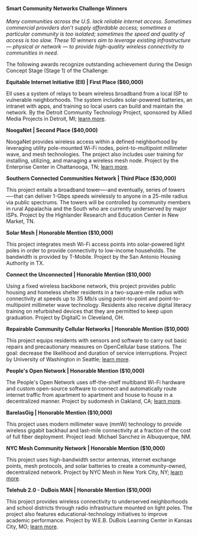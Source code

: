 #### Smart Community Networks Challenge Winners

*Many communities across the U.S. lack reliable internet access. Sometimes commercial providers don’t supply affordable access; sometimes a particular community is too isolated; sometimes the speed and quality of access is too slow. These 10 winners aim to leverage existing infrastructure — physical or network — to provide high-quality wireless connectivity to communities in need.*

The following awards recognize outstanding achievement during the Design Concept Stage (Stage 1) of the Challenge:

**Equitable Internet Initiative (EII) | First Place ($60,000)**

EII uses a system of relays to beam wireless broadband from a local ISP to vulnerable neighborhoods. The system includes solar-powered batteries, an intranet with apps, and training so local users can build and maintain the network. By the Detroit Community Technology Project, sponsored by Allied Media Projects in Detroit, MI; [learn more](http://detroitcommunitytech.org/?q=eii).

**NoogaNet | Second Place ($40,000)**

NoogaNet provides wireless access within a defined neighborhood by leveraging utility pole-­mounted Wi-Fi nodes, point­-to-­multipoint millimeter wave, and mesh technologies. The project also includes user training for installing, utilizing, and managing a wireless mesh node. Project by the Enterprise Center in Chattanooga, TN; [learn more](https://www.theenterprisectr.org/). 

**Southern Connected Communities Network | Third Place ($30,000)**

This project entails a broadband tower—-and eventually, series of towers—-that can deliver 1-Gbps speeds wirelessly to anyone in a 25-mile radius via public spectrums. The towers will be controlled by community members in rural Appalachia and the South who are currently underserved by major ISPs. Project by the Highlander Research and Education Center in New Market, TN. 

**Solar Mesh | Honorable Mention ($10,000)**

This project integrates mesh Wi-Fi access points into solar-powered light poles in order to provide connectivity to low-income households. The bandwidth is provided by T­-Mobile. Project by the San Antonio Housing Authority in TX.

**Connect the Unconnected | Honorable Mention ($10,000)**

Using a fixed wireless backbone network, this project provides public housing and homeless shelter residents in a two-­square-mile radius with connectivity at speeds up to 35 Mb/s using point-to-point and point-to-multipoint millimeter wave technology. Residents also receive digital literacy training on refurbished devices that they are permitted to keep upon graduation. Project by DigitalC in Cleveland, OH.

**Repairable Community Cellular Networks­ | Honorable Mention ($10,000)**

This project equips residents with sensors and software to carry out basic repairs and precautionary measures on OpenCellular base stations. The goal: decrease the likelihood and duration of service interruptions. Project by University of Washington in Seattle; [learn more](https://github.com/infrared0/ccm-rural-repair). 

**People's Open Network | Honorable Mention ($10,000)**

The People's Open Network uses off-­the-­shelf multi­band Wi-Fi hardware and custom open-source software to connect and automatically route internet traffic from apartment to apartment and house to house in a decentralized manner. Project by sudomesh in Oakland, CA; [learn more](https://peoplesopen.net/). 

**BarelasGig | Honorable Mention ($10,000)**

This project uses modern millimeter wave (mmW) technology to provide wireless gigabit backhaul and last-mile connectivity at a fraction of the cost of full fiber deployment. Project lead: Michael Sanchez in Albuquerque, NM. 

**NYC Mesh Community Network | Honorable Mention ($10,000)**

This project uses high-­bandwidth sector antennas, internet exchange points, mesh protocols, and solar batteries to create a community-owned, decentralized network. Project by NYC Mesh in New York City, NY; [learn more](https://nycmesh.net/). 

**Telehub 2.0 ­- DuBois MAN | Honorable Mention ($10,000)**

This project provides wireless connectivity to underserved neighborhoods and school districts through radio infrastructure mounted on light poles. The project also features educational-technology initiatives to improve academic performance. Project by W.E.B. DuBois Learning Center in Kansas City, MO; [learn more](http://www.duboislc.org/Telehub/T2/Smart-City).
